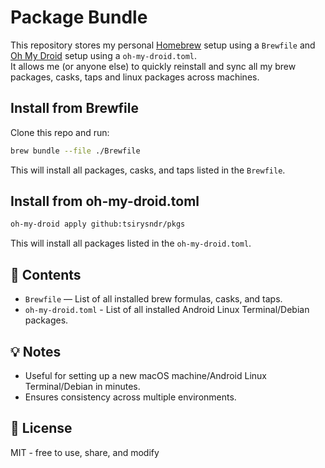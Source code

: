 # Package Bundle

This repository stores my personal [Homebrew](https://brew.sh) setup using a `Brewfile` and [Oh My Droid](https://github.com/tsirysndr/oh-my-droid) setup using a `oh-my-droid.toml`.  
It allows me (or anyone else) to quickly reinstall and sync all my brew packages, casks, taps and linux packages across machines.

## Install from Brewfile

Clone this repo and run:

```bash
brew bundle --file ./Brewfile
```

This will install all packages, casks, and taps listed in the `Brewfile`.

## Install from oh-my-droid.toml

```bash
oh-my-droid apply github:tsirysndr/pkgs
```

This will install all packages listed in the `oh-my-droid.toml`.


## 📂 Contents

- `Brewfile` — List of all installed brew formulas, casks, and taps.
- `oh-my-droid.toml` - List of all installed Android Linux Terminal/Debian packages.

## 💡 Notes

- Useful for setting up a new macOS machine/Android Linux Terminal/Debian in minutes.
- Ensures consistency across multiple environments.

## 📜 License

MIT - free to use, share, and modify
